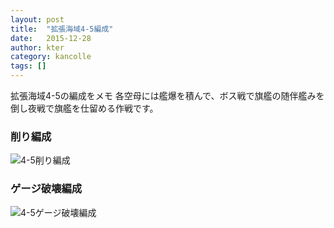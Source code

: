 ```yaml
---
layout: post
title:  "拡張海域4-5編成"
date:   2015-12-28
author: kter
category: kancolle
tags: []
---
```


拡張海域4-5の編成をメモ
各空母には艦爆を積んで、ボス戦で旗艦の随伴艦みを倒し夜戦で旗艦を仕留める作戦です。

### 削り編成

![4-5削り編成](http://img.kter.jp/2015/1228/4-5-fleet1.png)

### ゲージ破壊編成

![4-5ゲージ破壊編成](http://img.kter.jp/2015/1228/4−5-fleet2.png)

